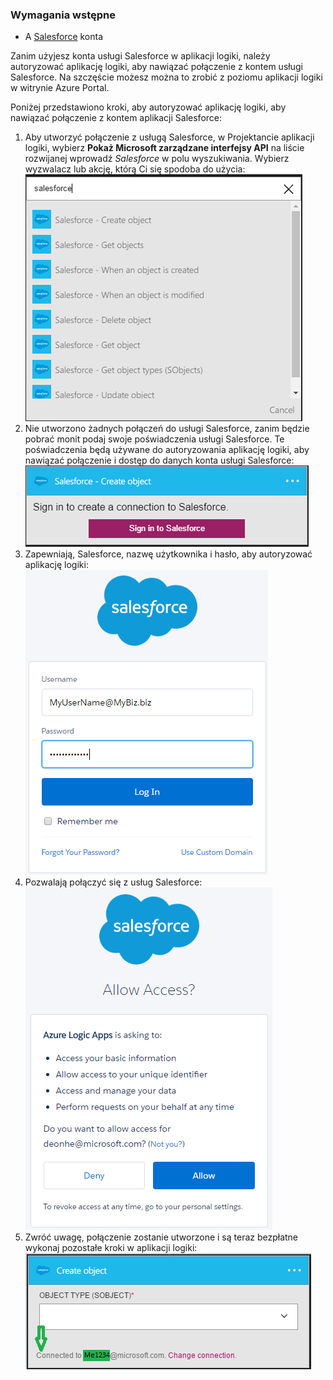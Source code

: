 ### <a name="prerequisites"></a>Wymagania wstępne
* A [Salesforce](https://salesforce.com) konta  

Zanim użyjesz konta usługi Salesforce w aplikacji logiki, należy autoryzować aplikację logiki, aby nawiązać połączenie z kontem usługi Salesforce. Na szczęście możesz można to zrobić z poziomu aplikacji logiki w witrynie Azure Portal.  

Poniżej przedstawiono kroki, aby autoryzować aplikację logiki, aby nawiązać połączenie z kontem aplikacji Salesforce:  

1. Aby utworzyć połączenie z usługą Salesforce, w Projektancie aplikacji logiki, wybierz **Pokaż Microsoft zarządzane interfejsy API** na liście rozwijanej wprowadź *Salesforce* w polu wyszukiwania. Wybierz wyzwalacz lub akcję, którą Ci się spodoba do użycia:  
   ![Obraz połączenia usługi SalesForce 1](./media/connectors-create-api-salesforce/salesforce-1.png)  
2. Nie utworzono żadnych połączeń do usługi Salesforce, zanim będzie pobrać monit podaj swoje poświadczenia usługi Salesforce. Te poświadczenia będą używane do autoryzowania aplikację logiki, aby nawiązać połączenie i dostęp do danych konta usługi Salesforce:  
   ![Obraz połączenia usługi SalesForce 2](./media/connectors-create-api-salesforce/salesforce-2.png)  
3. Zapewniają, Salesforce, nazwę użytkownika i hasło, aby autoryzować aplikację logiki:  
   ![Obraz połączenia usługi SalesForce 3](./media/connectors-create-api-salesforce/salesforce-3.png)  
4. Pozwalają połączyć się z usług Salesforce:  
   ![Obraz łączenia usługi SalesForce z 4](./media/connectors-create-api-salesforce/salesforce-4.png)  
5. Zwróć uwagę, połączenie zostanie utworzone i są teraz bezpłatne wykonaj pozostałe kroki w aplikacji logiki:  
   ![Obraz łączenia usługi SalesForce z 5](./media/connectors-create-api-salesforce/salesforce-5.png)  

